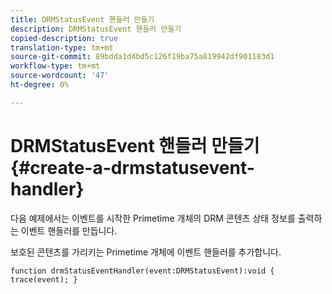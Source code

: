 ```yaml
---
title: DRMStatusEvent 핸들러 만들기
description: DRMStatusEvent 핸들러 만들기
copied-description: true
translation-type: tm+mt
source-git-commit: 89bdda1d4bd5c126f19ba75a819942df901183d1
workflow-type: tm+mt
source-wordcount: '47'
ht-degree: 0%

---
```



# DRMStatusEvent 핸들러 만들기{#create-a-drmstatusevent-handler}

다음 예제에서는 이벤트를 시작한 Primetime 개체의 DRM 콘텐츠 상태 정보를 출력하는 이벤트 핸들러를 만듭니다.

보호된 콘텐츠를 가리키는 Primetime 개체에 이벤트 핸들러를 추가합니다.

```
function drmStatusEventHandler(event:DRMStatusEvent):void { trace(event); } 
```

